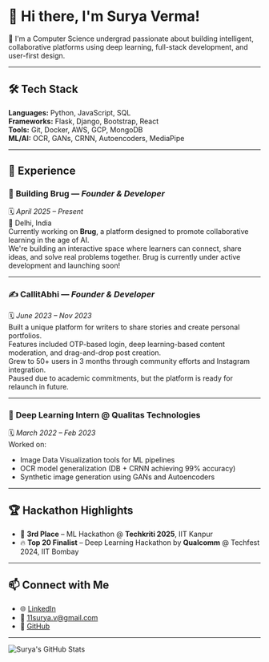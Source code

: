 # 👋 Hi there, I'm Surya Verma!

🚀 I'm a Computer Science undergrad passionate about building intelligent, collaborative platforms using deep learning, full-stack development, and user-first design.

---

## 🛠️ Tech Stack

**Languages:** Python, JavaScript, SQL  
**Frameworks:** Flask, Django, Bootstrap, React  
**Tools:** Git, Docker, AWS, GCP, MongoDB  
**ML/AI:** OCR, GANs, CRNN, Autoencoders, MediaPipe

---

## 💼 Experience

### 🔨 **Building Brug** — *Founder & Developer*  
🗓️ *April 2025 – Present*  
📍 Delhi, India  
Currently working on **Brug**, a platform designed to promote collaborative learning in the age of AI.  
We're building an interactive space where learners can connect, share ideas, and solve real problems together. Brug is currently under active development and launching soon!

---

### ✍️ **CallitAbhi** — *Founder & Developer*  
🗓️ *June 2023 – Nov 2023*  
Built a unique platform for writers to share stories and create personal portfolios.  
Features included OTP-based login, deep learning-based content moderation, and drag-and-drop post creation.  
Grew to 50+ users in 3 months through community efforts and Instagram integration.  
Paused due to academic commitments, but the platform is ready for relaunch in future.

---

### 🤖 **Deep Learning Intern @ Qualitas Technologies**  
🗓️ *March 2022 – Feb 2023*  
Worked on:
- Image Data Visualization tools for ML pipelines
- OCR model generalization (DB + CRNN achieving 99% accuracy)
- Synthetic image generation using GANs and Autoencoders

---

## 🏆 Hackathon Highlights

- 🥉 **3rd Place** – ML Hackathon @ **Techkriti 2025**, IIT Kanpur  
- 🔥 **Top 20 Finalist** – Deep Learning Hackathon by **Qualcomm** @ Techfest 2024, IIT Bombay  

---

## 📫 Connect with Me

- 🌐 [LinkedIn](https://linkedin.com/in/surya-verma)
- 📧 [11surya.v@gmail.com](mailto:11surya.v@gmail.com)
- 🧠 [GitHub](https://github.com/00surya)

---

![Surya's GitHub Stats](https://github-readme-stats.vercel.app/api?username=00surya&show_icons=true&theme=tokyonight)
